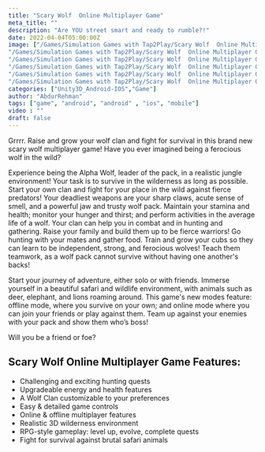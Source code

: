```yaml
---
title: "Scary Wolf  Online Multiplayer Game"
meta_title: ""
description: "Are YOU street smart and ready to rumble?!"
date: 2022-04-04T05:00:00Z
image: ["/Games/Simulation Games with Tap2Play/Scary Wolf  Online Multiplayer Game/1.webp",
"/Games/Simulation Games with Tap2Play/Scary Wolf  Online Multiplayer Game/2.webp",
"/Games/Simulation Games with Tap2Play/Scary Wolf  Online Multiplayer Game/3.webp",
"/Games/Simulation Games with Tap2Play/Scary Wolf  Online Multiplayer Game/1.webp",
"/Games/Simulation Games with Tap2Play/Scary Wolf  Online Multiplayer Game/4.webp",
"/Games/Simulation Games with Tap2Play/Scary Wolf  Online Multiplayer Game/2.webp"]
categories: ["Unity3D_Android-IOS","Game"]
author: "AbdurRehman"
tags: ["game", "android", "android" , "ios", "mobile"]
video : ""
draft: false
---
```


Grrrr. Raise and grow your wolf clan and fight for survival in this brand new scary wolf multiplayer game! Have you ever imagined being a ferocious wolf in the wild?

Experience being the Alpha Wolf, leader of the pack, in a realistic jungle environment! Your task is to survive in the wilderness as long as possible. Start your own clan and fight for your place in the wild against fierce predators! Your deadliest weapons are your sharp claws, acute sense of smell, and a powerful jaw and trusty wolf pack. Maintain your stamina and health; monitor your hunger and thirst; and perform activities in the average life of a wolf. Your clan can help you in combat and in hunting and gathering. Raise your family and build them up to be fierce warriors! Go hunting with your mates and gather food. Train and grow your cubs so they can learn to be independent, strong, and ferocious wolves! Teach them teamwork, as a wolf pack cannot survive without having one another's backs!

Start your journey of adventure, either solo or with friends. Immerse yourself in a beautiful safari and wildlife environment, with animals such as deer, elephant, and lions roaming around. This game's new modes feature: offline mode, where you survive on your own; and online mode where you can join your friends or play against them. Team up against your enemies with your pack and show them who’s boss!

Will you be a friend or foe?


## Scary Wolf Online Multiplayer Game Features:

- Challenging and exciting hunting quests
- Upgradeable energy and health features
- A Wolf Clan customizable to your preferences
- Easy & detailed game controls
- Online & offline multiplayer features
- Realistic 3D wilderness environment
- RPG-style gameplay: level up, evolve, complete quests
- Fight for survival against brutal safari animals
